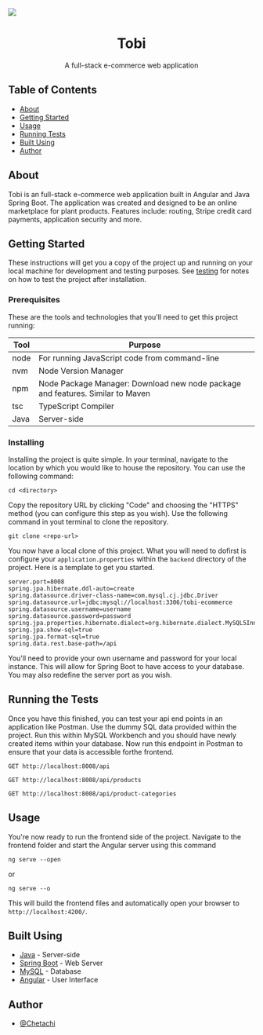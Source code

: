 <img src="https://raw.githubusercontent.com/chetachiezikeuzor/CapstoneProjectSpring2022/main/assets/tobi-header.png">

<h1 align="center">Tobi</h1>

<p align="center"> A full-stack e-commerce web application
<br> 
</p>

## Table of Contents

- [About](#about)
- [Getting Started](#getting_started)
- [Usage](#usage)
- [Running Tests](#tests)
- [Built Using](#built_using)
- [Author](#author)

## About <a name = "about"></a>

Tobi is an full-stack e-commerce web application built in Angular and Java Spring Boot. The application was created and designed to be an online marketplace for plant products. Features include: routing, Stripe credit card payments, application security and more.

## Getting Started <a name = "getting_started"></a>

These instructions will get you a copy of the project up and running on your local machine for development and testing purposes. See [testing](#tests) for notes on how to test the project after installation.

### Prerequisites

These are the tools and technologies that you'll need to get this project running:

| Tool | Purpose                                                                        |
| ---- | ------------------------------------------------------------------------------ |
| node | For running JavaScript code from command-line                                  |
| nvm  | Node Version Manager                                                           |
| npm  | Node Package Manager: Download new node package and features. Similar to Maven |
| tsc  | TypeScript Compiler                                                            |
| Java | Server-side                                                                    |

### Installing

Installing the project is quite simple. In your terminal, navigate to the location by which you would like to house the repository. You can use the following command:

```
cd <directory>
```

Copy the repository URL by clicking "Code" and choosing the "HTTPS" method (you can configure this step as you wish). Use the following command in yout terminal to clone the repository.

```
git clone <repo-url>
```

You now have a local clone of this project. What you will need to dofirst is configure your `application.properties` within the `backend` directory of the project. Here is a template to get you started.

```
server.port=8008
spring.jpa.hibernate.ddl-auto=create
spring.datasource.driver-class-name=com.mysql.cj.jdbc.Driver
spring.datasource.url=jdbc:mysql://localhost:3306/tobi-ecommerce
spring.datasource.username=username
spring.datasource.password=password
spring.jpa.properties.hibernate.dialect=org.hibernate.dialect.MySQL5InnoDBDialect
spring.jpa.show-sql=true
spring.jpa.format-sql=true
spring.data.rest.base-path=/api
```

You'll need to provide your own username and password for your local instance. This will allow for Spring Boot to have access to your database. You may also redefine the server port as you wish.

## Running the Tests <a name = "tests"></a>

Once you have this finished, you can test your api end points in an application like Postman. Use the dummy SQL data provided within the project. Run this within MySQL Workbench and you should have newly created items within your database. Now run this endpoint in Postman to ensure that your data is accessible forthe frontend.

```
GET http://localhost:8008/api

GET http://localhost:8008/api/products

GET http://localhost:8008/api/product-categories
```

## Usage <a name="usage"></a>

You're now ready to run the frontend side of the project. Navigate to the frontend folder and start the Angular server using this command

```
ng serve --open
```

or

```
ng serve --o
```

This will build the frontend files and automatically open your browser to `http://localhost:4200/`.

## Built Using <a id = "built_using"></a>

- [Java](https://www.java.com/en/) - Server-side
- [Spring Boot](https://spring.io) - Web Server
- [MySQL](https://www.mysql.com) - Database
- [Angular](https://angular.io) - User Interface

## Author <a id = "author"></a>

- [@Chetachi](https://github.com/chetachiezikeuzor)
